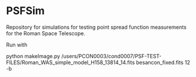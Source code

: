 # PSFSim

Repository for simulations for testing point spread function measurements for the Roman Space Telescope. 


Run with 

python makeImage.py /users/PCON0003/cond0007/PSF-TEST-FILES/Roman_WAS_simple_model_H158_13814_14.fits besancon_fixed.fits 12 -b
